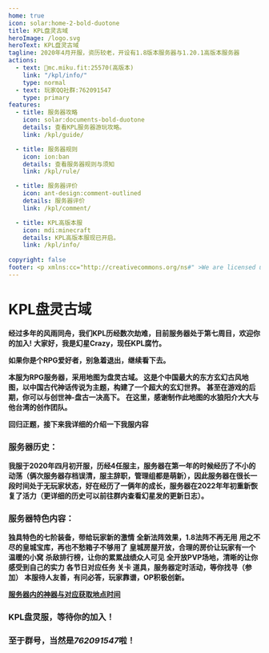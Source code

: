 ```yaml
---
home: true
icon: solar:home-2-bold-duotone
title: KPL盘灵古域
heroImage: /logo.svg
heroText: KPL盘灵古域
tagline: 2020年4月开服，资历较老，开设有1.8版本服务器与1.20.1高版本服务器
actions:
  - text: 🔗mc.miku.fit:25570(高版本)
    link: "/kpl/info/"
    type: normal
  - text: 玩家QQ社群:762091547
    type: primary
features:
  - title: 服务器攻略
    icon: solar:documents-bold-duotone
    details: 查看KPL服务器游玩攻略。
    link: /kpl/guide/

  - title: 服务器规则
    icon: ion:ban
    details: 查看服务器规则与须知
    link: /kpl/rule/

  - title: 服务器评价
    icon: ant-design:comment-outlined
    details: 服务器评价
    link: /kpl/comment/

  - title: KPL高版本服
    icon: mdi:minecraft
    details: KPL高版本服现已开启。
    link: /kpl/info/
  
copyright: false
footer: <p xmlns:cc="http://creativecommons.org/ns#" >We are licensed under <a href="http://creativecommons.org/licenses/by/4.0/?ref=chooser-v1" target="_blank" rel="license noopener noreferrer" style="display:inline-block;">CC BY 4.0<img style="height:22px!important;margin-left:3px;vertical-align:text-bottom;" src="https://mirrors.creativecommons.org/presskit/icons/cc.svg?ref=chooser-v1"><img style="height:22px!important;margin-left:3px;vertical-align:text-bottom;" src="https://mirrors.creativecommons.org/presskit/icons/by.svg?ref=chooser-v1"></a></p><br />网站所涉及的公司名称、商标、产品等均为其各自所有者的资产，仅供识别。涉及游戏内的剧情文本为MayorTW & 紅石口袋所有。<br />"Minecraft"以及"我的世界"为美国微软公司的商标 本站与微软公司没有从属关系。| © 2015 - 2023 3ON EM
---
```




# KPL盘灵古域

**经过多年的风雨同舟，我们KPL历经数次劫难，目前服务器处于第七周目，欢迎你的加入!**
**大家好，我是幻星Crazy，现任KPL腐竹。**

**如果你是个RPG爱好者，别急着退出，继续看下去。**

**本服为RPG服务器，采用地图为盘灵古域。 这是个中国最大的东方玄幻古风地图，以中国古代神话传说为主题，构建了一个超大的玄幻世界。**
**甚至在游戏的后期，你可以与创世神-盘古一决高下。**
**在这里，感谢制作此地图的水狼阳介大大与他台湾的创作团队。**

**回归正题，接下来我详细的介绍一下我服内容**

### **服务器历史：**

**我服于2020年四月初开服，历经4任服主，服务器在第一年的时候经历了不小的动荡（俩次服务器存档误清，服主辞职，管理组都是萌新），因此服务器在很长一段时间处于无玩家状态，好在经历了一俩年的成长，服务器在2022年年初重新恢复了活力（更详细的历史可以前往群内查看幻星发的更新日志）。**

### **服务器特色内容：**

**独具特色的七阶装备，带给玩家新的激情**
**全新法阵效果，1.8法阵不再无用**
**用之不尽的皇城宝库，再也不愁箱子不够用了**
**皇城房屋开放，合理的房价让玩家有一个温暖的小窝**
**杀敌排行榜，让你的累累战绩众人可见**
**全开放PVP场地，清晰的让你感受到自己的实力**
**各节日对应任务 关卡 道具，服务器定时活动，等你找寻（参加）**
**本服待人友善，有问必答，玩家靠谱，OP积极创新。**

[**服务器内的神器与对应获取地点时间**](./guide/服务器内的神器与对应获取地点时间)

### **KPL盘灵服，等待你的加入！**

### **至于群号，当然是*762091547*啦！**

<BiliBili bvid="BV1uf4y1w7yM" />

